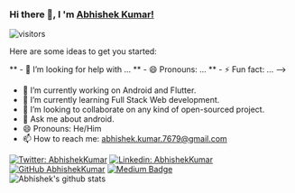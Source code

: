 ### Hi there 👋, I 'm [Abhishek Kumar!](http://www.abhishekkumar.me)

![visitors](https://visitor-badge.laobi.icu/badge?page_id=imabhishekkumar.imabhishekkumar)

Here are some ideas to get you started:

** - 🤔 I’m looking for help with ...
** - 😄 Pronouns: ...
** - ⚡ Fun fact: ...
-->
- 🔭 I’m currently working on Android and Flutter.
- 🌱 I’m currently learning Full Stack Web development.
- 👯 I’m looking to collaborate on any kind of open-sourced project.
- 💬 Ask me about android.
- 😄 Pronouns: He/Him
- 📫 How to reach me: abhishek.kumar.7679@gmail.com

[![Twitter: AbhishekKumar](https://img.shields.io/twitter/follow/_abhishekkumarr?style=social)](https://twitter.com/_abhishekkumarr)
[![Linkedin: AbhishekKumar](https://img.shields.io/badge/-abhishekkumar01-blue?style=flat-square&logo=Linkedin&logoColor=white&link=https://www.linkedin.com/in/abhishekkumar01/)](https://www.linkedin.com/in/abhishekkumar01/)
[![GitHub AbhishekKumar](https://img.shields.io/github/followers/imabhishekkumar?label=follow&style=social)](https://github.com/imabhishekkumar)
[![Medium Badge](http://img.shields.io/badge/-@imabhishekkumar-1ca0f1?style=social&logo=Medium&logoColor=black&link=https://medium.com/@imabhishekkumar)](https://medium.com/@imabhishekkumar)<br/>
![Abhishek's github stats](https://github-readme-stats.vercel.app/api?username=imabhishekkumar&show_icons=true&hide_border=true)
